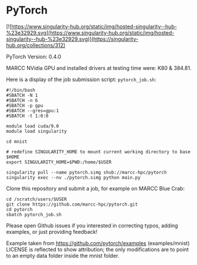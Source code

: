 # PyTorch

[![https://www.singularity-hub.org/static/img/hosted-singularity--hub-%23e32929.svg](https://www.singularity-hub.org/static/img/hosted-singularity--hub-%23e32929.svg)](https://singularity-hub.org/collections/312)

PyTorch Version: 0.4.0

MARCC NVidia GPU and installed drivers at testing time were: K80 & 384.81.

Here is a display of the job submission script: `pytorch_job.sh`:

```
#!/bin/bash
#SBATCH -N 1
#SBATCH -n 6
#SBATCH -p gpu
#SBATCH --gres=gpu:1
#SBATCH -t 1:0:0

module load cuda/9.0
module load singularity

cd mnist

# redefine SINGULARITY_HOME to mount current working directory to base $HOME
export SINGULARITY_HOME=$PWD:/home/$USER

singularity pull --name pytorch.simg shub://marcc-hpc/pytorch
singularity exec --nv ./pytorch.simg python main.py
```

Clone this repository and submit a job, for example on MARCC Blue Crab:
```
cd /scratch/users/$USER
git clone https://github.com/marcc-hpc/pytorch.git
cd pytorch
sbatch pytorch_job.sh
```

Please open Github issues if you interested in correcting typos, adding
examples, or just providing feedback!

Example taken from https://github.com/pytorch/examples (examples/mnist) LICENSE
is reflected to show attribution; the only modifications are to point to an
empty data folder inside the mnist folder.
